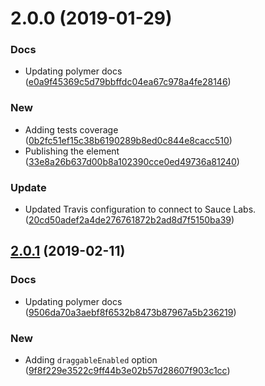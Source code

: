 # 2.0.0 (2019-01-29)


### Docs

* Updating polymer docs ([e0a9f45369c5d79bbffdc04ea67c978a4fe28146](https://github.com/advanced-rest-client/arc-electron-experiment-settings/commit/e0a9f45369c5d79bbffdc04ea67c978a4fe28146))

### New

* Adding tests coverage ([0b2fc51ef15c38b6190289b8ed0c844e8cacc510](https://github.com/advanced-rest-client/arc-electron-experiment-settings/commit/0b2fc51ef15c38b6190289b8ed0c844e8cacc510))
* Publishing the element ([33e8a26b637d00b8a102390cce0ed49736a81240](https://github.com/advanced-rest-client/arc-electron-experiment-settings/commit/33e8a26b637d00b8a102390cce0ed49736a81240))

### Update

* Updated Travis configuration to connect to Sauce Labs. ([20cd50adef2a4de276761872b2ad8d7f5150ba39](https://github.com/advanced-rest-client/arc-electron-experiment-settings/commit/20cd50adef2a4de276761872b2ad8d7f5150ba39))



## [2.0.1](https://github.com/advanced-rest-client/arc-electron-experiment-settings/compare/2.0.0...2.0.1) (2019-02-11)


### Docs

* Updating polymer docs ([9506da70a3aebf8f6532b8473b87967a5b236219](https://github.com/advanced-rest-client/arc-electron-experiment-settings/commit/9506da70a3aebf8f6532b8473b87967a5b236219))

### New

* Adding `draggableEnabled` option ([9f8f229e3522c9ff44b3e02b57d28607f903c1cc](https://github.com/advanced-rest-client/arc-electron-experiment-settings/commit/9f8f229e3522c9ff44b3e02b57d28607f903c1cc))



